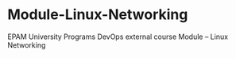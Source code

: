 # Module-Linux-Networking
EPAM University Programs DevOps external course Module – Linux Networking
